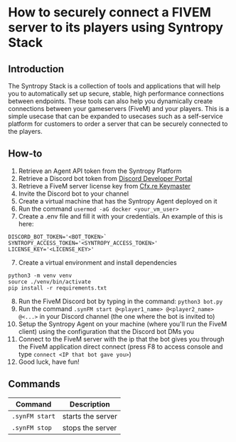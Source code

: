 # How to securely connect a FIVEM server to its players using Syntropy Stack

## Introduction

The Syntropy Stack is a collection of tools and applications that will help you to automatically set up secure, stable, high performance connections between endpoints. These tools can also help you dynamically create connections between your gameservers (FiveM) and your players. This is a simple usecase that can be expanded to usecases such as a self-service platform for customers to order a server that can be securely connected to the players.

## How-to

1. Retrieve an Agent API token from the Syntropy Platform
2. Retrieve a Discord bot token from [Discord Developer Portal](https://discord.com/developers)
3. Retrieve a FiveM server license key from [Cfx.re Keymaster](https://keymaster.fivem.net)
3. Invite the Discord bot to your channel
4. Create a virtual machine that has the Syntropy Agent deployed on it
5. Run the command `usermod -aG docker <your_vm_user>`
6. Create a .env file and fill it with your credentials. An example of this is here:
```
DISCORD_BOT_TOKEN='<BOT_TOKEN>`
SYNTROPY_ACCESS_TOKEN='<SYNTROPY_ACCESS_TOKEN>'
LICENSE_KEY='<LICENSE_KEY>'
```
7. Create a virtual environment and install dependencies
```
python3 -m venv venv
source ./venv/bin/activate
pip install -r requirements.txt
```
8. Run the FiveM Discord bot by typing in the command: `python3 bot.py`
9. Run the command `.synFM start @<player1_name> @<player2_name> @<...>` in your Discord channel (the one where the bot is invited to)
10. Setup the Syntropy Agent on your machine (where you'll run the FiveM client) using the configuration that the Discord bot DMs you
11. Connect to the FiveM server with the ip that the bot gives you through the FiveM application direct connect (press F8 to access console and type `connect <IP that bot gave you>`)
12. Good luck, have fun!

## Commands
Command | Description
-------------------- | --------------------
`.synFM start` | starts the server
`.synFM stop`  | stops the server
